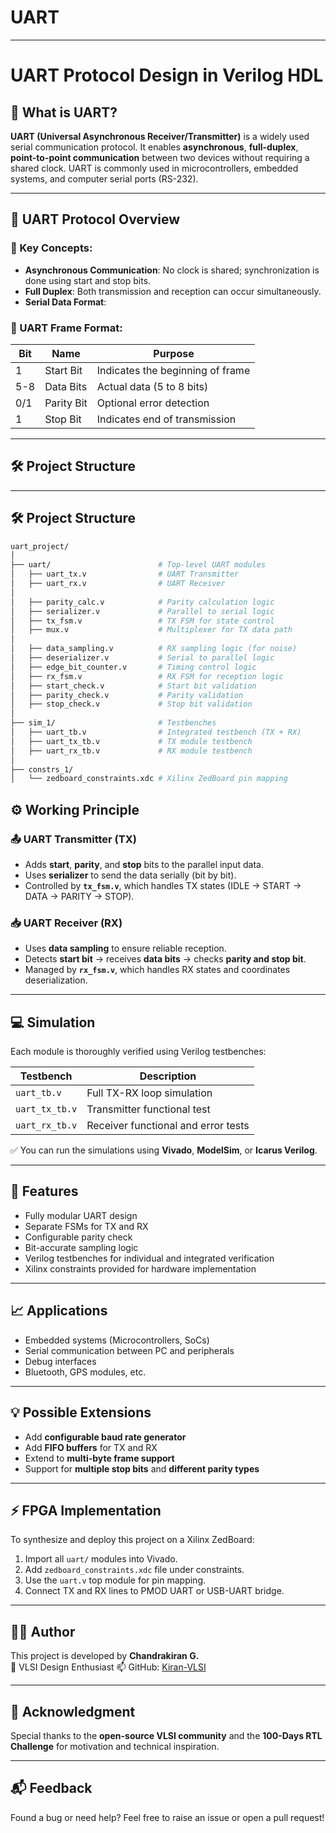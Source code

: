 # UART

---
# UART Protocol Design in Verilog HDL

## 🧠 What is UART?

**UART (Universal Asynchronous Receiver/Transmitter)** is a widely used serial communication protocol. It enables **asynchronous**, **full-duplex**, **point-to-point communication** between two devices without requiring a shared clock. UART is commonly used in microcontrollers, embedded systems, and computer serial ports (RS-232).

---

## 📶 UART Protocol Overview

### 🧩 Key Concepts:
- **Asynchronous Communication**: No clock is shared; synchronization is done using start and stop bits.
- **Full Duplex**: Both transmission and reception can occur simultaneously.
- **Serial Data Format**:


### 🔧 UART Frame Format:
| Bit | Name       | Purpose                          |
|-----|------------|----------------------------------|
| 1   | Start Bit  | Indicates the beginning of frame |
| 5-8 | Data Bits  | Actual data (5 to 8 bits)        |
| 0/1 | Parity Bit | Optional error detection         |
| 1   | Stop Bit   | Indicates end of transmission    |

---

## 🛠️ Project Structure

---

## 🛠️ Project Structure

```bash
uart_project/
│
├── uart/                        # Top-level UART modules
│   ├── uart_tx.v                # UART Transmitter
│   ├── uart_rx.v                # UART Receiver
│
│   ├── parity_calc.v            # Parity calculation logic
│   ├── serializer.v             # Parallel to serial logic
│   ├── tx_fsm.v                 # TX FSM for state control
│   ├── mux.v                    # Multiplexer for TX data path
│
│   ├── data_sampling.v          # RX sampling logic (for noise)
│   ├── deserializer.v           # Serial to parallel logic
│   ├── edge_bit_counter.v       # Timing control logic
│   ├── rx_fsm.v                 # RX FSM for reception logic
│   ├── start_check.v            # Start bit validation
│   ├── parity_check.v           # Parity validation
│   ├── stop_check.v             # Stop bit validation
│
├── sim_1/                       # Testbenches
│   ├── uart_tb.v                # Integrated testbench (TX + RX)
│   ├── uart_tx_tb.v             # TX module testbench
│   ├── uart_rx_tb.v             # RX module testbench
│
├── constrs_1/
│   └── zedboard_constraints.xdc # Xilinx ZedBoard pin mapping
```
## ⚙️ Working Principle

### 📤 UART Transmitter (TX)
- Adds **start**, **parity**, and **stop** bits to the parallel input data.
- Uses **serializer** to send the data serially (bit by bit).
- Controlled by **`tx_fsm.v`**, which handles TX states (IDLE → START → DATA → PARITY → STOP).

### 📥 UART Receiver (RX)
- Uses **data sampling** to ensure reliable reception.
- Detects **start bit** → receives **data bits** → checks **parity and stop bit**.
- Managed by **`rx_fsm.v`**, which handles RX states and coordinates deserialization.

---

## 💻 Simulation

Each module is thoroughly verified using Verilog testbenches:

| Testbench       | Description                           |
|-----------------|---------------------------------------|
| `uart_tb.v`     | Full TX-RX loop simulation            |
| `uart_tx_tb.v`  | Transmitter functional test           |
| `uart_rx_tb.v`  | Receiver functional and error tests   |

✅ You can run the simulations using **Vivado**, **ModelSim**, or **Icarus Verilog**.

---

## 🎯 Features

- Fully modular UART design
- Separate FSMs for TX and RX
- Configurable parity check
- Bit-accurate sampling logic
- Verilog testbenches for individual and integrated verification
- Xilinx constraints provided for hardware implementation

---

## 📈 Applications

- Embedded systems (Microcontrollers, SoCs)
- Serial communication between PC and peripherals
- Debug interfaces
- Bluetooth, GPS modules, etc.

---

## 💡 Possible Extensions

- Add **configurable baud rate generator**
- Add **FIFO buffers** for TX and RX
- Extend to **multi-byte frame support**
- Support for **multiple stop bits** and **different parity types**

---

## ⚡ FPGA Implementation

To synthesize and deploy this project on a Xilinx ZedBoard:
1. Import all `uart/` modules into Vivado.
2. Add `zedboard_constraints.xdc` file under constraints.
3. Use the `uart.v` top module for pin mapping.
4. Connect TX and RX lines to PMOD UART or USB-UART bridge.

---

## 👨‍💻 Author

This project is developed by **Chandrakiran G.**  
📌 VLSI Design Enthusiast 
📫 GitHub: [Kiran-VLSI](https://github.com/Kiran-VLSI)

---

## 🙏 Acknowledgment

Special thanks to the **open-source VLSI community** and the **100-Days RTL Challenge** for motivation and technical inspiration.

---

## 📬 Feedback

Found a bug or need help? Feel free to raise an issue or open a pull request!
